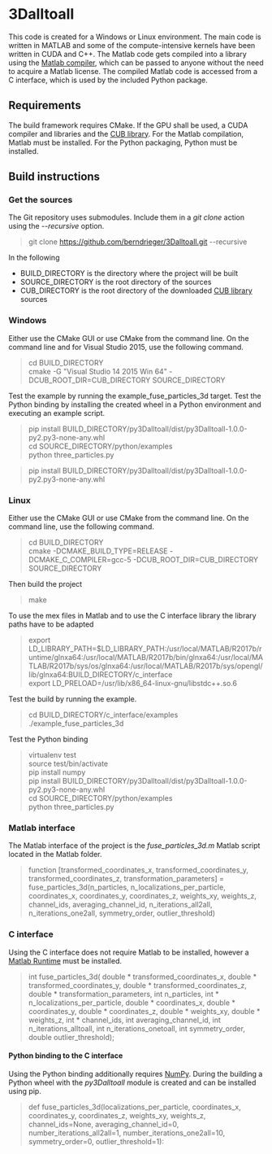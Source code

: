 # 3Dalltoall

This code is created for a Windows or Linux environment. The main code is written in MATLAB and some of the compute-intensive kernels have been written in CUDA and C++. The Matlab code gets compiled into a library using
the [Matlab compiler](https://www.mathworks.com/products/compiler.html), which can be passed to anyone without
the need to acquire a Matlab license. The compiled Matlab code is accessed from a C interface, which is used
by the included Python package.

## Requirements

The build framework requires CMake.
If the GPU shall be used, a CUDA compiler and libraries and the [CUB library](https://nvlabs.github.io/cub/).
For the Matlab compilation, Matlab must be installed.
For the Python packaging, Python must be installed.

## Build instructions

### Get the sources

The Git repository uses submodules. Include them in a _git clone_ action using the _--recursive_ option.

> git clone https://github.com/berndrieger/3Dalltoall.git --recursive

In the following

- BUILD_DIRECTORY is the directory where the project will be built
- SOURCE_DIRECTORY is the root directory of the sources
- CUB_DIRECTORY is the root directory of the downloaded [CUB library](https://nvlabs.github.io/cub/) sources

### Windows

Either use the CMake GUI or use CMake from the command line. On the command line and for Visual Studio 2015,
use the following command.

> cd BUILD_DIRECTORY<br>
> cmake -G "Visual Studio 14 2015 Win 64" -DCUB_ROOT_DIR=CUB_DIRECTORY SOURCE_DIRECTORY

Test the example by running the example_fuse_particles_3d target. Test the Python binding by installing the created wheel in a Python environment
and executing an example script.

> pip install BUILD_DIRECTORY/py3Dalltoall/dist/py3Dalltoall-1.0.0-py2.py3-none-any.whl<br>
> cd SOURCE_DIRECTORY/python/examples<br>
> python three_particles.py

> pip install BUILD_DIRECTORY/py3Dalltoall/dist/py3Dalltoall-1.0.0-py2.py3-none-any.whl<br>

### Linux

Either use the CMake GUI or use CMake from the command line. On the command line, use the following command.

> cd BUILD_DIRECTORY<br>
> cmake -DCMAKE_BUILD_TYPE=RELEASE -DCMAKE_C_COMPILER=gcc-5 -DCUB_ROOT_DIR=CUB_DIRECTORY SOURCE_DIRECTORY

Then build the project

> make

To use the mex files in Matlab and to use the C interface library the library paths have to be adapted

> export LD_LIBRARY_PATH=$LD_LIBRARY_PATH:/usr/local/MATLAB/R2017b/runtime/glnxa64:/usr/local/MATLAB/R2017b/bin/glnxa64:/usr/local/MATLAB/R2017b/sys/os/glnxa64:/usr/local/MATLAB/R2017b/sys/opengl/lib/glnxa64:BUILD_DIRECTORY/c_interface<br>
> export LD_PRELOAD=/usr/lib/x86_64-linux-gnu/libstdc++.so.6

Test the build by running the example.

> cd BUILD_DIRECTORY/c_interface/examples<br>
> ./example_fuse_particles_3d

Test the Python binding

> virtualenv test<br>
> source test/bin/activate<br>
> pip install numpy<br>
> pip install BUILD_DIRECTORY/py3Dalltoall/dist/py3Dalltoall-1.0.0-py2.py3-none-any.whl<br>
> cd SOURCE_DIRECTORY/python/examples<br>
> python three_particles.py


### Matlab interface

The Matlab interface of the project is the _fuse_particles_3d.m_ Matlab script located in the Matlab folder.

> function [transformed_coordinates_x, transformed_coordinates_y, transformed_coordinates_z, transformation_parameters]
    = fuse_particles_3d(n_particles, n_localizations_per_particle, coordinates_x, coordinates_y,
        coordinates_z, weights_xy, weights_z, channel_ids, averaging_channel_id, n_iterations_all2all,
        n_iterations_one2all, symmetry_order, outlier_threshold)


### C interface

Using the C interface does not require Matlab to be installed, however a [Matlab Runtime](https://www.mathworks.com/products/compiler/matlab-runtime.html)
must be installed.

> int fuse_particles_3d(
        double * transformed_coordinates_x,
        double * transformed_coordinates_y,
        double * transformed_coordinates_z,
        double * transformation_parameters,
        int n_particles,
        int * n_localizations_per_particle,
        double * coordinates_x,
        double * coordinates_y,
        double * coordinates_z,
        double * weights_xy,
        double * weights_z,
        int * channel_ids,
        int averaging_channel_id,
        int n_iterations_alltoall,
        int n_iterations_onetoall,
        int symmetry_order,
        double outlier_threshold);

#### Python binding to the C interface 

Using the Python binding additionally requires [NumPy](https://www.numpy.org/). During the building a Python
wheel with the _py3Dalltoall_ module is created and can be installed using pip.

> def fuse_particles_3d(localizations_per_particle, coordinates_x, coordinates_y, coordinates_z, weights_xy, weights_z,
                      channel_ids=None, averaging_channel_id=0, number_iterations_all2all=1, number_iterations_one2all=10,
                      symmetry_order=0, outlier_threshold=1):

[//]: # (See also https://github.com/adam-p/markdown-here/wiki/Markdown-Cheatsheet)
